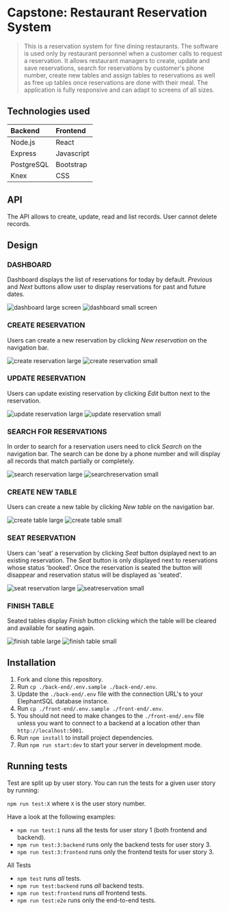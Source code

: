 # Capstone: Restaurant Reservation System

> This is a reservation system for fine dining restaurants.
> The software is used only by restaurant personnel when a customer calls to request a reservation. It allows restaurant managers to create, update and save reservations, search for reservations by customer's phone number, create new tables and assign tables to reservations as well as free up tables once reservations are done with their meal. The application is fully responsive and can adapt to screens of all sizes.

## Technologies used

| Backend | Frontend |
| :-------| :--------|
| Node.js | React    |
|Express  | Javascript|
|PostgreSQL |Bootstrap|
|Knex    | CSS         |

## API

The API allows to create, update, read and list records. User cannot delete records.

## Design

### DASHBOARD

Dashboard displays the list of reservations for today by default. _Previous_ and _Next_ buttons allow user to display reservations for past and future dates.

![dashboard large screen](/images/dashboardLG)
![dashboard small screen](/images/dashboardSM)

### CREATE RESERVATION

Users can create a new reservation by clicking _New reservation_ on the navigation bar. 

![create reservation large](/images/createLG?raw=true)
![create reservation small](/images/createSM?raw=true)


### UPDATE RESERVATION

Users can update existing reservation by clicking _Edit_ button next to the reservation.

![update reservation large](/images/updateLG?raw=true)
![update reservation small](/images/updateSM?raw=true)

### SEARCH FOR RESERVATIONS

In order to search for a reservation users need to click _Search_ on the navigation bar. The search can be done by a phone number and will display all records that match partially or completely.

![search reservation large](/images/searchLG?raw=true)
![searchreservation small](/images/searchSM?raw=true)


### CREATE NEW TABLE

Users can create a new table by clicking _New table_ on the navigation bar.

![create table large](/images/createTableLG?raw=true)
![create table small](/images/createTableSM?raw=true)


### SEAT RESERVATION

Users can 'seat' a reservation by clicking _Seat_ button dsiplayed next to an existing reservation. The _Seat_ button is only displayed next to reservations whose status 'booked'. Once the reservation is seated the button will disappear  and reservation status will be displayed as 'seated'.


![seat reservation large](/images/seatLG?raw=true)
![seatreservation small](/images/seatSM?raw=true)


### FINISH TABLE

Seated tables display _Finish_ button clicking which the table will be cleared and available for seating again.


![finish table large](/images/finishTableLG?raw=true)
![finish table small](/images/finishTableSM?raw=true)


## Installation

1. Fork and clone this repository.
1. Run `cp ./back-end/.env.sample ./back-end/.env`.
1. Update the `./back-end/.env` file with the connection URL's to your ElephantSQL database instance.
1. Run `cp ./front-end/.env.sample ./front-end/.env`.
1. You should not need to make changes to the `./front-end/.env` file unless you want to connect to a backend at a location other than `http://localhost:5001`.
1. Run `npm install` to install project dependencies.
1. Run `npm run start:dev` to start your server in development mode.

## Running tests

Test are split up by user story. You can run the tests for a given user story by running:

`npm run test:X` where `X` is the user story number.

Have a look at the following examples:

- `npm run test:1` runs all the tests for user story 1 (both frontend and backend).
- `npm run test:3:backend` runs only the backend tests for user story 3.
- `npm run test:3:frontend` runs only the frontend tests for user story 3.

All Tests

- `npm test` runs _all_ tests.
- `npm run test:backend` runs _all_ backend tests.
- `npm run test:frontend` runs _all_ frontend tests.
- `npm run test:e2e` runs only the end-to-end tests.








